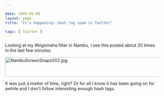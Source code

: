 ```yaml
--- 

date: 2009-05-08
layout: page
title: "It's happening: Hash tag spam in Twitter"

tags: [ Twitter ]
---
```

Looking at my #bigomaha filter in Nambu, I see this posted about 20 times in the last few minutes:
<p>
  <img src="/uploads/2009/05/nambuscreensnapz002.jpg" border="0" alt="NambuScreenSnapz002.jpg" width="520" height="64" />
</p>
It was just a matter of time, right? Or for all I know it <em>has</em> been going on for awhile and I don't follow interesting enough hash tags.

